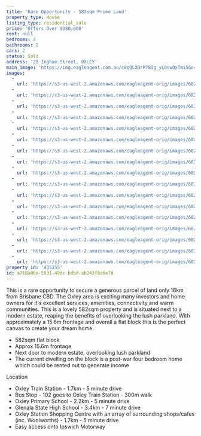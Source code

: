 ```yaml
---
title: 'Rare Opportunity - 582sqm Prime Land'
property_type: House
listing_type: residential_sale
price: 'Offers Over $380,000'
rent: null
bedrooms: 4
bathrooms: 2
cars: 2
status: Sold
address: '28 Ingham Street, OXLEY'
main_image: 'https://img.eagleagent.com.au/c8qQLXDrRTBIg_yL0swQxTmi5Go=/1280x854/smart/https://s3-us-west-2.amazonaws.com/eagleagent-orig/images/6821085/125316470-image-M.jpg'
images:
  -
    url: 'https://s3-us-west-2.amazonaws.com/eagleagent-orig/images/6821101/125316470-image-Q.jpg'
  -
    url: 'https://s3-us-west-2.amazonaws.com/eagleagent-orig/images/6821100/125316470-image-P.jpg'
  -
    url: 'https://s3-us-west-2.amazonaws.com/eagleagent-orig/images/6821099/125316470-image-O.jpg'
  -
    url: 'https://s3-us-west-2.amazonaws.com/eagleagent-orig/images/6821098/125316470-image-N.jpg'
  -
    url: 'https://s3-us-west-2.amazonaws.com/eagleagent-orig/images/6821097/125316470-image-L.jpg'
  -
    url: 'https://s3-us-west-2.amazonaws.com/eagleagent-orig/images/6821096/125316470-image-K.jpg'
  -
    url: 'https://s3-us-west-2.amazonaws.com/eagleagent-orig/images/6821095/125316470-image-J.jpg'
  -
    url: 'https://s3-us-west-2.amazonaws.com/eagleagent-orig/images/6821094/125316470-image-I.jpg'
  -
    url: 'https://s3-us-west-2.amazonaws.com/eagleagent-orig/images/6821093/125316470-image-H.jpg'
  -
    url: 'https://s3-us-west-2.amazonaws.com/eagleagent-orig/images/6821092/125316470-image-G.jpg'
  -
    url: 'https://s3-us-west-2.amazonaws.com/eagleagent-orig/images/6821091/125316470-image-F.jpg'
  -
    url: 'https://s3-us-west-2.amazonaws.com/eagleagent-orig/images/6821090/125316470-image-E.jpg'
  -
    url: 'https://s3-us-west-2.amazonaws.com/eagleagent-orig/images/6821089/125316470-image-D.jpg'
  -
    url: 'https://s3-us-west-2.amazonaws.com/eagleagent-orig/images/6821088/125316470-image-C.jpg'
  -
    url: 'https://s3-us-west-2.amazonaws.com/eagleagent-orig/images/6821087/125316470-image-B.jpg'
  -
    url: 'https://s3-us-west-2.amazonaws.com/eagleagent-orig/images/6821086/125316470-image-A.jpg'
  -
    url: 'https://s3-us-west-2.amazonaws.com/eagleagent-orig/images/6821085/125316470-image-M.jpg'
property_id: '435155'
id: a718a0ba-5931-49dc-bdbd-ab243f8a6e7d
---
```

This is a rare opportunity to secure a generous parcel of land only 16km from Brisbane CBD. The Oxley area is exciting many investors and home owners for it's excellent services, amenities, connectivity and warm communities. This is a lovely 582sqm property and is situated next to a modern estate, reaping the benefits of overlooking the lush parkland. With approximately a 15.6m frontage and overall a flat block this is the perfect canvas to create your dream home.

*  582sqm flat block
*  Approx 15.6m frontage
*  Next door to modern estate, overlooking lush parkland
*  The current dwelling on the block is a post-war four bedroom home which could be rented out to generate income

Location
*  Oxley Train Station - 1.7km - 5 minute drive
*  Bus Stop - 102 goes to Oxley Train Station - 300m walk
*  Oxley Primary School - 2.2km - 5 minute drive
*  Glenala State High School - 3.4km - 7 minute drive
*  Oxley Station Shopping Centre with an array of surrounding shops/cafes (inc. Woolworths)  - 1.7km - 5 minute drive
*  Easy access onto Ipswich Motorway